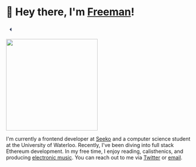 # 👋 Hey there, I'm [Freeman](https://freemanjiang.com/)!

<svg width="24" height="24" viewBox="0 0 24 24" fill="none" xmlns="http://www.w3.org/2000/svg">
<path d="M9.5 12L14.5 17V7L9.5 12Z" fill="#2E3A59"></path>
</svg>


[<img src="https://user-images.githubusercontent.com/56516912/148158290-85fbc5bb-84bc-4ec1-957b-d5e9122e3f86.png" width="250"/>](google.com)

I'm currently a frontend developer at [Seeko](https://www.getseeko.com/) and a computer science student at the University of Waterloo. Recently, I've been diving into full stack Ethereum development. In my free time, I enjoy reading, calisthenics, and producing [electronic music](https://www.youtube.com/channel/UCPoov46cB1Ae7XQzM6wM_Jw). You can reach out to me via [Twitter](https://twitter.com/freemanxjiang) or [email](mailto:freeman.jiang.ca@gmail.com).
